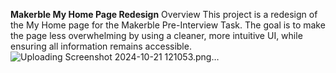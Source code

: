 **Makerble My Home Page Redesign**
Overview
This project is a redesign of the My Home page for the Makerble Pre-Interview Task. The goal is to make the page less overwhelming by using a cleaner, more intuitive UI, while ensuring all information remains accessible.
![Uploading Screenshot 2024-10-21 121053.png…]()
